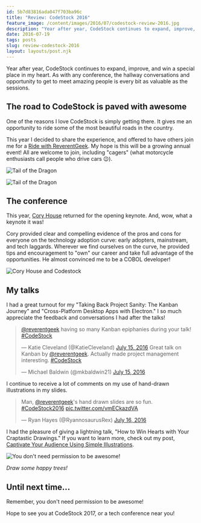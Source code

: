 ```yaml
---
id: 5b7d83816ada047f703ba96c
title: "Review: CodeStock 2016"
feature_image: /content/images/2016/07/codestock-review-2016.jpg
description: "Year after year, CodeStock continues to expand, improve, and win a special place in my heart. As with any conference, the hallway…"
date: 2016-07-19
tags: posts
slug: review-codestock-2016
layout: layouts/post.njk
---
```


Year after year, CodeStock continues to expand, improve, and win a special place in my heart. As with any conference, the hallway conversations and opportunity to get to meet amazing people is every bit as valuable as the sessions.

## The road to CodeStock is paved with awesome

One of the reasons I love CodeStock is simply getting there. It gives me an opportunity to ride some of the most beautiful roads in the country.

This year I decided to share the experience, and offered to have others join me for a [Ride with ReverentGeek](/ride-with-reverentgeek-codestock-2016/). My hope is this will be a growing annual event! All are welcome to join, including "cagers" (what motorcycle enthusiasts call people who drive cars 😉).

![Tail of the Dragon](/content/images/2016/07/IMG_1877.JPG)

![Tail of the Dragon](/content/images/2016/07/1212021.jpg)

## The conference

This year, [Cory House](https://twitter.com/housecor) returned for the opening keynote. And, wow, what a keynote it was!

Cory provided clear and compelling evidence of the pros and cons for everyone on the technology adoption curve: early adopters, mainstream, and tech laggards. Wherever we find ourselves on the curve, he provided tips and encouragement to "own" our career and take full advantage of the opportunities. He almost convinced me to be a COBOL developer!

![Cory House and Codestock](/content/images/2016/07/IMG_1878.JPG)

## My talks

I had a great turnout for my "Taking Back Project Sanity: The Kanban Journey" and "Cross-Platform Desktop Apps with Electron." I so much appreciate the feedback and conversations I had after the talks!

> [@reverentgeek](https://twitter.com/reverentgeek) having so many Kanban epiphanies during your talk! [#CodeStock](https://twitter.com/hashtag/CodeStock?src=hash)
>
> — Katie Cleveland (@KatieCleveland) [July 15, 2016](https://twitter.com/KatieCleveland/status/754046776454311936)
> Great talk on Kanban by [@reverentgeek](https://twitter.com/reverentgeek). Actually made project management interesting. [#CodeStock](https://twitter.com/hashtag/CodeStock?src=hash)
>
> — Michael Baldwin (@mkbaldwin21) [July 15, 2016](https://twitter.com/mkbaldwin21/status/754046523571396608)

I continue to receive a lot of comments on my use of hand-drawn illustrations in my slides.

> Man, [@reverentgeek](https://twitter.com/reverentgeek)'s hand drawn slides are so fun. [#CodeStock2016](https://twitter.com/hashtag/CodeStock2016?src=hash) [pic.twitter.com/vmECkazdVA](https://t.co/vmECkazdVA)
>
> — Ryan Hayes (@RyannosaurusRex) [July 16, 2016](https://twitter.com/RyannosaurusRex/status/754331681872576512)

I had the pleasure of giving a lightning talk, "How to Win Hearts with Your Craptastic Drawings." If you want to learn more, check out my post, [Captivate Your Audience Using Simple Illustrations](https://medium.com/@reverentgeek/captivate-your-audience-using-simple-illustrations-5bf0fcd0e301#.bxtik17dt).

![You don't need permission to be awesome!](/content/images/2016/07/IMG_1879.JPG)

_Draw some happy trees!_

## Until next time...

Remember, you don't need permission to be awesome!

Hope to see you at CodeStock 2017, or a tech conference near you!
